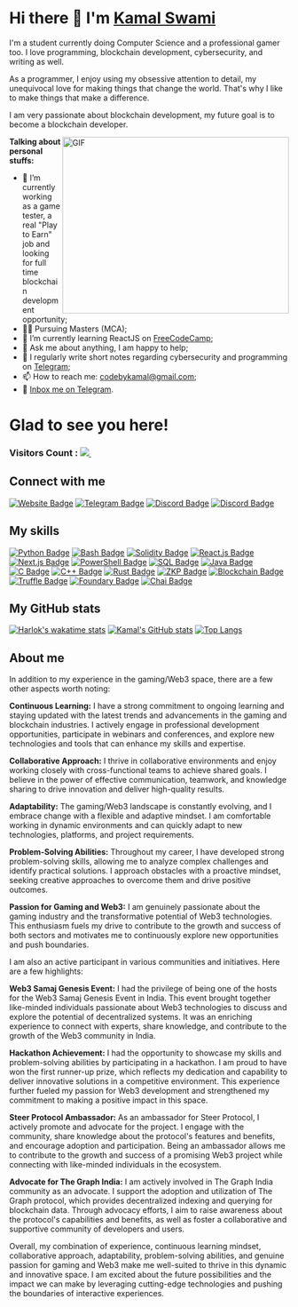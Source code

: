 # Hi there 👋 I'm [Kamal Swami](https://tenor.com/view/coding-typing-big-brained-busy-sweating-gif-17808553)

I'm a student currently doing Computer Science and a professional gamer too. I love programming, blockchain development, cybersecurity, and writing as well.

As a programmer, I enjoy using my obsessive attention to detail, my unequivocal love for making things that change the world. That's why I like to make things that make a difference.

I am very passionate about blockchain development, my future goal is to become a blockchain developer.

<img align="right" alt="GIF" src="https://stackify.com/wp-content/uploads/2018/01/word-image-3.gif" width="408" height="318" />

**Talking about personal stuffs:**

- 🔭 I’m currently working as a game tester, a real "Play to Earn" job and looking for full time blockchain development opportunity;
- 👩‍💻 Pursuing Masters (MCA);
- 🚀 I’m currently learning ReactJS on [FreeCodeCamp](https://freecodecamp.com/);
- 💬 Ask me about anything, I am happy to help;
- 📝 I regularly write short notes regarding cybersecurity and programming on [Telegram](https://t.me/joinchat/TM2kMGQwiugSQSVM);
- 📫 How to reach me: codebykamal@gmail.com;
- 📝 [Inbox me on Telegram](https://t.me/Oxkamal).

# Glad to see you here! 
### Visitors Count : <a href="https://profile-counter.glitch.me/swamikamal/count.svg"><img src="https://profile-counter.glitch.me/swamikamal/count.svg" /> </a> &nbsp; 


## Connect with me

[![Website Badge](https://img.shields.io/badge/Website-3b5998?style=flat-square&logo=google-chrome&logoColor=white)](https://www.web3samaj.com/home)
[![Telegram Badge](https://img.shields.io/badge/-Telegram-0088cc?style=flat-square&logo=Telegram&logoColor=white)](https://t.me/Oxkamal)
[![Discord Badge](https://img.shields.io/discord/805879201961607178?color=green&label=@XTREMESEC&logo=Discord&style=flat-square)](https://discord.gg/pM6GF6PaJF)
[![Discord Badge](https://img.shields.io/discord/805879201961607178?color=green&label=@WEB3SAMAJ&logo=Discord&style=flat-square)](https://discord.gg/xdV9rRbRpc)

## My skills

[![Python Badge](https://img.shields.io/badge/-Python-3776AB?style=flat-square&logo=python&logoColor=white)](https://www.python.org/)
[![Bash Badge](https://img.shields.io/badge/-Bash-4EAA25?style=flat-square&logo=gnu-bash&logoColor=white)](https://www.gnu.org/software/bash/)
[![Solidity Badge](https://img.shields.io/badge/-Solidity-363636?style=flat-square&logo=solidity&logoColor=white)](https://docs.soliditylang.org/)
[![React.js Badge](https://img.shields.io/badge/-React.js-61DAFB?style=flat-square&logo=react&logoColor=white)](https://reactjs.org/)
[![Next.js Badge](https://img.shields.io/badge/-Next.js-000000?style=flat-square&logo=next.js&logoColor=white)](https://nextjs.org/)
[![PowerShell Badge](https://img.shields.io/badge/-PowerShell-5391FE?style=flat-square&logo=powershell&logoColor=white)](https://docs.microsoft.com/en-us/powershell/)
[![SQL Badge](https://img.shields.io/badge/-SQL-4479A1?style=flat-square&logo=mysql&logoColor=white)](https://www.mysql.com/)
[![Java Badge](https://img.shields.io/badge/-Java-007396?style=flat-square&logo=java&logoColor=white)](https://www.java.com/)
[![C Badge](https://img.shields.io/badge/-C-A8B9CC?style=flat-square&logo=c&logoColor=white)](https://en.wikipedia.org/wiki/C_(programming_language))
[![C++ Badge](https://img.shields.io/badge/-C++-00599C?style=flat-square&logo=c%2B%2B&logoColor=white)](https://en.wikipedia.org/wiki/C%2B%2B)
[![Rust Badge](https://img.shields.io/badge/-Rust-000000?style=flat-square&logo=rust&logoColor=white)](https://www.rust-lang.org/)
[![ZKP Badge](https://img.shields.io/badge/-ZKP-F0F0F0?style=flat-square&logo=z.cash&logoColor=black)](https://z.cash/technology/zksnarks/)
[![Blockchain Badge](https://img.shields.io/badge/-Blockchain-121D33?style=flat-square&logo=blockchain.com&logoColor=white)](https://www.blockchain.com/)
[![Truffle Badge](https://img.shields.io/badge/-Truffle-DD602A?style=flat-square&logo=truffle-suite&logoColor=white)](https://www.trufflesuite.com/)
[![Foundary Badge](https://img.shields.io/badge/-Foundary-FF6600?style=flat-square&logo=palantir-technologies&logoColor=white)](https://book.getfoundry.sh/)
[![Chai Badge](https://img.shields.io/badge/-Chai-A30701?style=flat-square&logo=mocha&logoColor=white)](https://www.chaijs.com/)

## My GitHub stats
<!-- This is a comment 
<a href="https://wakatime.com/@92ae13ba-5b4f-439e-a201-828e489bab90"><img src="https://wakatime.com/badge/user/92ae13ba-5b4f-439e-a201-828e489bab90.svg" alt="Total time coded since Jun 24 2023" /></a> -->
[![Harlok's wakatime stats](https://github-readme-stats.vercel.app/api/wakatime?username=@92ae13ba-5b4f-439e-a201-828e489bab90)](https://github.com/anuraghazra/github-readme-stats)
[![Kamal's GitHub stats](https://github-readme-stats.vercel.app/api?username=swamikamal&show_icons=true&theme=radical)](https://github.com/swamikamal/github-readme-stats)
[![Top Langs](https://github-readme-stats.vercel.app/api/top-langs/?username=swamikamal&layout=compact&theme=radical)](https://github.com/swamikamal/github-readme-stats)

## About me

In addition to my experience in the gaming/Web3 space, there are a few other aspects worth noting:

**Continuous Learning:** I have a strong commitment to ongoing learning and staying updated with the latest trends and advancements in the gaming and blockchain industries. I actively engage in professional development opportunities, participate in webinars and conferences, and explore new technologies and tools that can enhance my skills and expertise.

**Collaborative Approach:** I thrive in collaborative environments and enjoy working closely with cross-functional teams to achieve shared goals. I believe in the power of effective communication, teamwork, and knowledge sharing to drive innovation and deliver high-quality results.

**Adaptability:** The gaming/Web3 landscape is constantly evolving, and I embrace change with a flexible and adaptive mindset. I am comfortable working in dynamic environments and can quickly adapt to new technologies, platforms, and project requirements.

**Problem-Solving Abilities:** Throughout my career, I have developed strong problem-solving skills, allowing me to analyze complex challenges and identify practical solutions. I approach obstacles with a proactive mindset, seeking creative approaches to overcome them and drive positive outcomes.

**Passion for Gaming and Web3:** I am genuinely passionate about the gaming industry and the transformative potential of Web3 technologies. This enthusiasm fuels my drive to contribute to the growth and success of both sectors and motivates me to continuously explore new opportunities and push boundaries.

I am also an active participant in various communities and initiatives. Here are a few highlights:

**Web3 Samaj Genesis Event:** I had the privilege of being one of the hosts for the Web3 Samaj Genesis Event in India. This event brought together like-minded individuals passionate about Web3 technologies to discuss and explore the potential of decentralized systems. It was an enriching experience to connect with experts, share knowledge, and contribute to the growth of the Web3 community in India.

**Hackathon Achievement:** I had the opportunity to showcase my skills and problem-solving abilities by participating in a hackathon. I am proud to have won the first runner-up prize, which reflects my dedication and capability to deliver innovative solutions in a competitive environment. This experience further fueled my passion for Web3 development and strengthened my commitment to making a positive impact in this space.

**Steer Protocol Ambassador:** As an ambassador for Steer Protocol, I actively promote and advocate for the project. I engage with the community, share knowledge about the protocol's features and benefits, and encourage adoption and participation. Being an ambassador allows me to contribute to the growth and success of a promising Web3 project while connecting with like-minded individuals in the ecosystem.

**Advocate for The Graph India:** I am actively involved in The Graph India community as an advocate. I support the adoption and utilization of The Graph protocol, which provides decentralized indexing and querying for blockchain data. Through advocacy efforts, I aim to raise awareness about the protocol's capabilities and benefits, as well as foster a collaborative and supportive community of developers and users.

Overall, my combination of experience, continuous learning mindset, collaborative approach, adaptability, problem-solving abilities, and genuine passion for gaming and Web3 make me well-suited to thrive in this dynamic and innovative space. I am excited about the future possibilities and the impact we can make by leveraging cutting-edge technologies and pushing the boundaries of interactive experiences.
